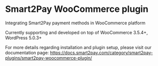 # Smart2Pay WooCommerce plugin

Integrating Smart2Pay payment methods in WooCommerce platform

Currently supporting and developed on top of WooCommerce 3.5.4+, WordPress 5.0.3+

For more details regarding installation and plugin setup, please visit our documentation page: https://docs.smart2pay.com/category/smart2pay-plugins/smart2pay-woocommerce-plugin/
